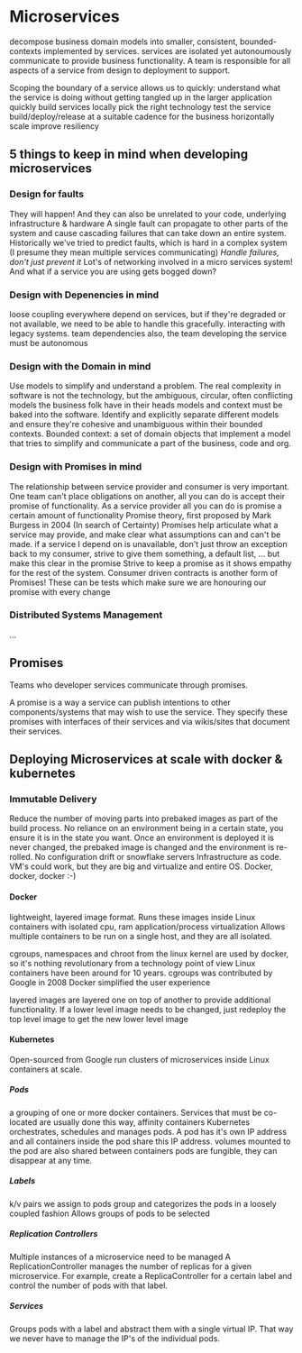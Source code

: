 # Microservices

decompose business domain models into smaller, consistent, bounded-contexts implemented by services.
services are isolated yet autonoumously communicate to provide business functionality.
A team is responsible for all aspects of a service from design to deployment to support.

Scoping the boundary of a service allows us to quickly:
	understand what the service is doing
		without getting tangled up in the larger application
	quickly build services locally
	pick the right technology
	test the service
	build/deploy/release at a suitable cadence for the business
	horizontally scale
	improve resiliency

## 5 things to keep in mind when developing microservices

### Design for faults

They will happen! And they can also be unrelated to your code, underlying infrastructure & hardware
A single fault can propagate to other parts of the system and cause cascading failures that can take down an entire system.
Historically we've tried to predict faults, which is hard in a complex system (I presume they mean multiple services communicating)
*Handle failures, don't just prevent it*
Lot's of networking involved in a micro services system!
And what if a service you are using gets bogged down?

### Design with Depenencies in mind

loose coupling everywhere
depend on services, but if they're degraded or not available, we need to be able to handle this gracefully.
interacting with legacy systems.
team dependencies also, the team developing the service must be autonomous

### Design with the Domain in mind

Use models to simplify and understand a problem.
The real complexity in software is not the technology, but the ambiguous, circular, often conflicting models the business folk have in their heads
models and context must be baked into the software.
Identify and explicitly separate different models and ensure they're cohesive and unambiguous within their bounded contexts.
Bounded context: a set of domain objects that implement a model that tries to simplify and communicate a part of the business, code and org.

### Design with Promises in mind

The relationship between service provider and consumer is very important.
One team can't place obligations on another, all you can do is accept their promise of functionality.
As a service provider all you can do is promise a certain amount of functionality
Promise theory, first proposed by Mark Burgess in 2004 (In search of Certainty)
Promises help articulate what a service may provide, and make clear what assumptions can and can't be made.
	if a service I depend on is unavailable, don't just throw an exception back to my consumer, strive to give them something, a default list, ... but make this clear in the promise
Strive to keep a promise as it shows empathy for the rest of the system.
Consumer driven contracts is another form of Promises!
	These can be tests which make sure we are honouring our promise with every change

### Distributed Systems Management

...


## Promises

Teams who developer services communicate through promises.

A promise is a way a service can publish intentions to other components/systems that may wish to use the service.
They specify these promises with interfaces of their services and via wikis/sites that document their services.

## Deploying Microservices at scale with docker & kubernetes

### Immutable Delivery

Reduce the number of moving parts into prebaked images as part of the build process.
No reliance on an environment being in a certain state, you ensure it is in the state you want.
Once an environment is deployed it is never changed, the prebaked image is changed and the environment is re-rolled.
	No configuration drift or snowflake servers
Infrastructure as code.
VM's could work, but they are big and virtualize and entire OS.
Docker, docker, docker :-)

#### Docker

lightweight, layered image format.
Runs these images inside Linux containers with isolated cpu, ram
application/process virtualization
Allows multiple containers to be run on a single host, and they are all isolated.

cgroups, namespaces and chroot from the linux kernel are used by docker, so it's nothing revolutionary from a technology point of view
Linux containers have been around for 10 years.
cgroups was contributed by Google in 2008
Docker simplified the user experience

layered
	images are layered one on top of another to provide additional functionality.
	If a lower level image needs to be changed, just redeploy the top level image to get the new lower level image

#### Kubernetes

Open-sourced from Google
run clusters of microservices inside Linux containers at scale.

##### Pods

a grouping of one or more docker containers.
Services that must be co-located are usually done this way, affinity containers
Kubernetes orchestrates, schedules and manages pods.
A pod has it's own IP address and all containers inside the pod share this IP address.
volumes mounted to the pod are also shared between containers
pods are fungible, they can disappear at any time.

##### Labels

k/v pairs we assign to pods
group and categorizes the pods in a loosely coupled fashion
Allows groups of pods to be selected

##### Replication Controllers

Multiple instances of a microservice need to be managed
A ReplicationController manages the number of replicas for a given microservice.
For example, create a ReplicaController for a certain label and control the number of pods with that label.

##### Services

Groups pods with a label and abstract them with a single virtual IP.
That way we never have to manage the IP's of the individual pods.